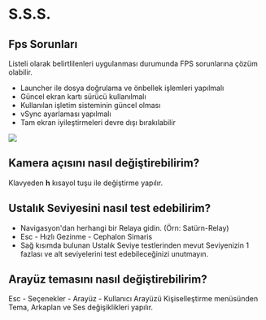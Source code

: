 # S.S.S.

## Fps Sorunları

Listeli olarak belirtlilenleri uygulanması durumunda FPS sorunlarına çözüm olabilir.

* Launcher ile dosya doğrulama ve önbellek işlemleri yapılmalı
* Güncel ekran kartı sürücü kullanılmalı
* Kullanılan işletim sisteminin güncel olması
* vSync ayarlaması yapılmalı
* Tam ekran iyileştirmeleri devre dışı bırakılabilir

![](https://imgbbb.com/images/2020/02/29/ekran-alintisi.png)

## Kamera açısını nasıl değiştirebilirim?

Klavyeden **h** kısayol tuşu ile değiştirme yapılır.

## Ustalık Seviyesini nasıl test edebilirim?

* Navigasyon'dan herhangi bir Relaya gidin. \(Örn: Satürn-Relay\)
* Esc - Hızlı Gezinme - Cephalon Simaris
* Sağ kısımda bulunan Ustalık Seviye testlerinden mevut Seviyenizin 1 fazlası ve alt seviyelerini test edebileceğinizi unutmayın.

## Arayüz temasını nasıl değiştirebilirim?

Esc - Seçenekler - Arayüz - Kullanıcı Arayüzü Kişiselleştirme menüsünden Tema, Arkaplan ve Ses değişiklikleri yapılır.

